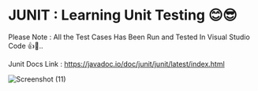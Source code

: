 # JUNIT : Learning Unit Testing 😊😎

 Please Note : All the Test Cases Has Been Run and Tested In Visual Studio Code 👍🥂..

 Junit Docs Link : https://javadoc.io/doc/junit/junit/latest/index.html
 
![Screenshot (11)](https://github.com/user-attachments/assets/fa940d83-e83a-4348-b994-b7e429cdd840)
